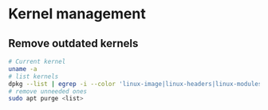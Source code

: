 # Kernel management

## Remove outdated kernels

``` bash
# Current kernel
uname -a
# list kernels
dpkg --list | egrep -i --color 'linux-image|linux-headers|linux-modules' | awk '{ print $2 }'
# remove unneeded ones
sudo apt purge <list>
```
